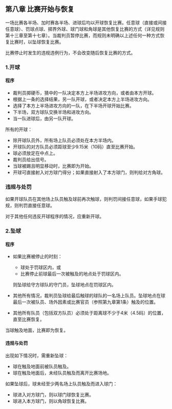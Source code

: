 ## 第八章 比赛开始与恢复

一场比赛各半场、加时赛各半场、进球后均以开球恢复比赛。任意球（直接或间接任意球）、罚球点球、掷界外球、球门球和角球是其他恢复比赛的方式（详见规则第十三章至第十七章）。当裁判员暂停比赛，而规则未明确以上述任何一种方式恢复比赛时，以坠球恢复比赛。

比赛停止时发生的违规违例行为，不会改变随后恢复比赛的方式。

### 1.开球

#### 程序

* 裁判员掷硬币，猜中的一队决定本方上半场进攻方向，或者由本方开球。
* 根据上一条的选择结果，另一队开球，或者决定本方上半场进攻方向。
* 选择了本方上半场进攻方向的一队，在下半场开球开始比赛。
* 下半场，双方球队交换半场和进攻方向。
* 当一队进球后，由另一队开球。

所有的开球：

* 除开球队员外，所有场上队员必须处在本方半场内。
* 开球队的对方队员必须距球至少9.15米（10码）直至比赛开始。
* 球必须放定在中点上。
* 裁判员给出信号。
* 当球被踢且明显移动时，比赛即为开始。
* 开球可直接射入对方球门得分；如果直接射入了本方球门，则判给对方角球。

### 违规与处罚

如果开球队员在其他场上队员触及球前再次触球，则判罚间接任意球，如果手球犯规，则判罚直接任意球。

对于其他任何违反开球程序的情况，应重新开球。

### 2.坠球

#### 程序

* 如果比赛被停止的时刻：

  * 球处于罚球区内，或
  * 比赛停止前球最后一次被触及的地点处于罚球区内。

  则坠球给守方球队的守门员，坠球地点在罚球区内。

* 其他所有情况，裁判员坠球给最后触球的球队的一名场上队员。坠球地点在球最后一次被队员、场外因素或比赛官员（参照第九章第1条）触及的位置。
* 其他所有队员（包括双方队员）必须处于距离球不少于4米（4.5码）的位置，直至比赛恢复。

当球触及地面，比赛即为恢复。

#### 违规与处罚

出现如下情况时，需重新坠球：

* 球在触及地面前被队员触及。
* 球在触及地面后，未经队员触及而离开比赛场地。

如果坠球后，球未经至少两名场上队员触及而进入球门：

* 球进入对方球门，则以球门球恢复比赛。
* 球进入本方球门，则以角球恢复比赛。
